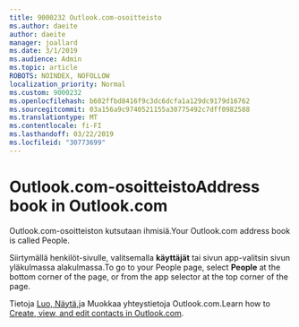 ```yaml
---
title: 9000232 Outlook.com-osoitteisto
ms.author: daeite
author: daeite
manager: joallard
ms.date: 3/1/2019
ms.audience: Admin
ms.topic: article
ROBOTS: NOINDEX, NOFOLLOW
localization_priority: Normal
ms.custom: 9000232
ms.openlocfilehash: b602ffbd8416f9c3dc6dcfa1a129dc9179d16762
ms.sourcegitcommit: 03a156a9c9740521155a30775492c7dff0982588
ms.translationtype: MT
ms.contentlocale: fi-FI
ms.lasthandoff: 03/22/2019
ms.locfileid: "30773699"
---
```

# <a name="address-book-in-outlookcom"></a><span data-ttu-id="45463-102">Outlook.com-osoitteisto</span><span class="sxs-lookup"><span data-stu-id="45463-102">Address book in Outlook.com</span></span>

<span data-ttu-id="45463-103">Outlook.com-osoitteiston kutsutaan ihmisiä.</span><span class="sxs-lookup"><span data-stu-id="45463-103">Your Outlook.com address book is called People.</span></span>

<span data-ttu-id="45463-104">Siirtymällä henkilöt-sivulle, valitsemalla **käyttäjät** tai sivun app-valitsin sivun yläkulmassa alakulmassa.</span><span class="sxs-lookup"><span data-stu-id="45463-104">To go to your People page, select **People** at the bottom corner of the page, or from the app selector at the top corner of the page.</span></span>

<span data-ttu-id="45463-105">Tietoja [Luo, Näytä,](https://support.office.com/article/5b909158-036e-4820-92f7-2a27f57b9f01)ja Muokkaa yhteystietoja Outlook.com.</span><span class="sxs-lookup"><span data-stu-id="45463-105">Learn how to [Create, view, and edit contacts in Outlook.com](https://support.office.com/article/5b909158-036e-4820-92f7-2a27f57b9f01).</span></span>